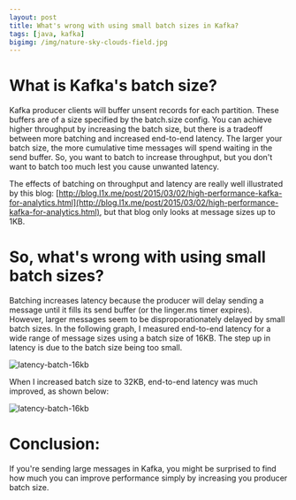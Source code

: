 ```yaml
---
layout: post
title: What's wrong with using small batch sizes in Kafka?
tags: [java, kafka]
bigimg: /img/nature-sky-clouds-field.jpg
---
```


# What is Kafka's batch size?

Kafka producer clients will buffer unsent records for each partition. These buffers are of a size specified by the batch.size config. You can achieve higher throughput by increasing the batch size, but there is a tradeoff between more batching and increased end-to-end latency. The larger your batch size, the more cumulative time messages will spend waiting in the send buffer. So, you want to batch to increase throughput, but you don't want to batch too much lest you cause unwanted latency.

The effects of batching on throughput and latency are really well illustrated by this blog: [http://blog.l1x.me/post/2015/03/02/high-performance-kafka-for-analytics.html](http://blog.l1x.me/post/2015/03/02/high-performance-kafka-for-analytics.html), but that blog only looks at message sizes up to 1KB. 

# So, what's wrong with using small batch sizes?

Batching increases latency because the producer will delay sending a message until it fills its send buffer (or the linger.ms timer expires). However, larger messages seem to be disproporationately delayed  by small batch sizes.  In the following graph, I measured end-to-end latency for a wide range of message sizes using a batch size of 16KB.  The step up in latency is due to the batch size being too small.

![latency-batch-16kb](http://iandow.github.io/img/latency-batch-32kb.png)

When I increased batch size to 32KB, end-to-end latency was much improved, as shown below:

![latency-batch-16kb](http://iandow.github.io/img/latency-batch-32kb.png)

# Conclusion:

If you're sending large messages in Kafka, you might be surprised to find how much you can improve performance simply by increasing you producer batch size. 
